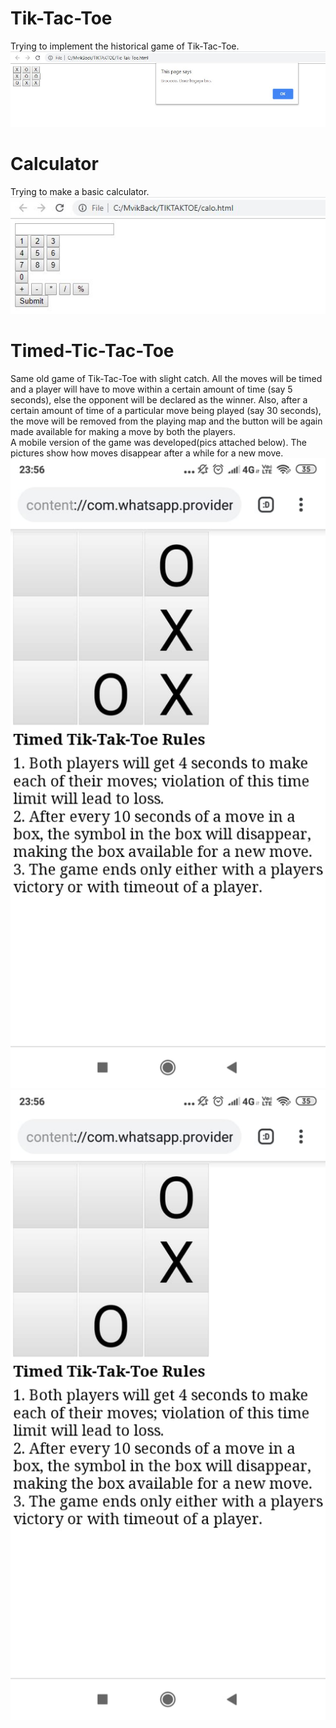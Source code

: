 <h1>Tik-Tac-Toe</h1>
Trying to implement the historical game of Tik-Tac-Toe.
<img src="https://github.com/SunnyVikasMalviya/Javascripts_Projects/blob/master/pics/c1.JPG" alt="Tik-Tac-Toe_window"/>

<h1>Calculator</h1>
Trying to make a basic calculator.
<img src="https://github.com/SunnyVikasMalviya/Javascripts_Projects/blob/master/pics/c2.JPG" alt="Calo_window"/>

<h1>Timed-Tic-Tac-Toe</h1>
Same old game of Tik-Tac-Toe with slight catch. All the moves will be timed and a player will have to move within a certain amount of time (say 5 seconds), else the opponent will be declared as the winner. Also, after a certain amount of time of a particular move being played (say 30 seconds), the move will be removed from the playing map and the button will be again made available for making a move by both the players.<br/>A mobile version of the game was developed(pics attached below). The pictures show how moves disappear after a while for a new move.
<img src="https://github.com/SunnyVikasMalviya/Javascripts_Projects/blob/master/pics/c3.jpeg" alt="Timed-Tik-Tac-Toe_window" size="30%"/>
<img src="https://github.com/SunnyVikasMalviya/Javascripts_Projects/blob/master/pics/c4.jpeg" alt="Timed-Tik-Tac-Toe_window"/>
